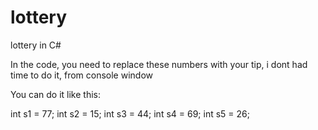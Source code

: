 # lottery
lottery in C#

In the code, you need to replace these numbers
with your tip, i dont had time to do it, from
console window

You can do it like this:

int s1 = 77;
int s2 = 15;
int s3 = 44;
int s4 = 69;
int s5 = 26;
